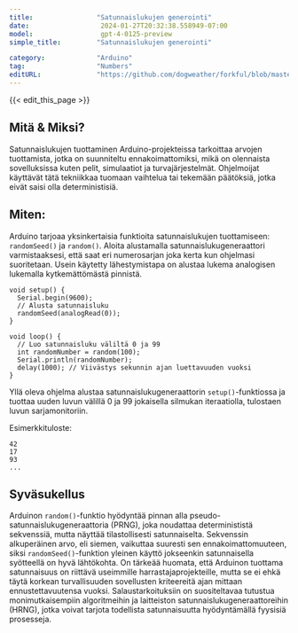 ```yaml
---
title:                "Satunnaislukujen generointi"
date:                  2024-01-27T20:32:38.558949-07:00
model:                 gpt-4-0125-preview
simple_title:         "Satunnaislukujen generointi"

category:             "Arduino"
tag:                  "Numbers"
editURL:              "https://github.com/dogweather/forkful/blob/master/content/fi/arduino/generating-random-numbers.md"
---
```


{{< edit_this_page >}}

## Mitä & Miksi?
Satunnaislukujen tuottaminen Arduino-projekteissa tarkoittaa arvojen tuottamista, jotka on suunniteltu ennakoimattomiksi, mikä on olennaista sovelluksissa kuten pelit, simulaatiot ja turvajärjestelmät. Ohjelmoijat käyttävät tätä tekniikkaa tuomaan vaihtelua tai tekemään päätöksiä, jotka eivät saisi olla deterministisiä.

## Miten:
Arduino tarjoaa yksinkertaisia funktioita satunnaislukujen tuottamiseen: `randomSeed()` ja `random()`. Aloita alustamalla satunnaislukugeneraattori varmistaaksesi, että saat eri numerosarjan joka kerta kun ohjelmasi suoritetaan. Usein käytetty lähestymistapa on alustaa lukema analogisen lukemalla kytkemättömästä pinnistä.

```Arduino
void setup() {
  Serial.begin(9600);
  // Alusta satunnaisluku
  randomSeed(analogRead(0));
}

void loop() {
  // Luo satunnaisluku väliltä 0 ja 99
  int randomNumber = random(100);
  Serial.println(randomNumber);
  delay(1000); // Viivästys sekunnin ajan luettavuuden vuoksi
}
```

Yllä oleva ohjelma alustaa satunnaislukugeneraattorin `setup()`-funktiossa ja tuottaa uuden luvun välillä 0 ja 99 jokaisella silmukan iteraatiolla, tulostaen luvun sarjamonitoriin.

Esimerkkituloste:
```
42
17
93
...
```

## Syväsukellus
Arduinon `random()`-funktio hyödyntää pinnan alla pseudo-satunnaislukugeneraattoria (PRNG), joka noudattaa determinististä sekvenssiä, mutta näyttää tilastollisesti satunnaiselta. Sekvenssin alkuperäinen arvo, eli siemen, vaikuttaa suuresti sen ennakoimattomuuteen, siksi `randomSeed()`-funktion yleinen käyttö jokseenkin satunnaisella syötteellä on hyvä lähtökohta. On tärkeää huomata, että Arduinon tuottama satunnaisuus on riittävä useimmille harrastajaprojekteille, mutta se ei ehkä täytä korkean turvallisuuden sovellusten kriteereitä ajan mittaan ennustettavuutensa vuoksi. Salaustarkoituksiin on suositeltavaa tutustua monimutkaisempiin algoritmeihin ja laitteiston satunnaislukugeneraattoreihin (HRNG), jotka voivat tarjota todellista satunnaisuutta hyödyntämällä fyysisiä prosesseja.
